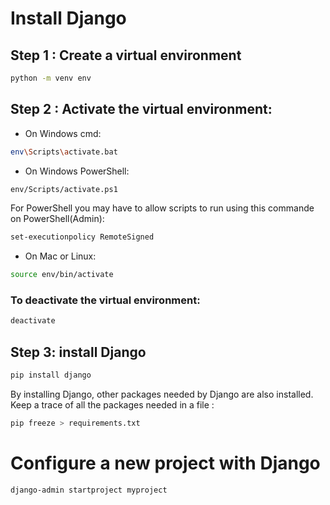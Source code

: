 # Install Django

## Step 1 : Create a virtual environment
```sh
python -m venv env
```
## Step 2 : Activate the virtual environment:
- On Windows cmd:
```sh
env\Scripts\activate.bat
```
- On Windows PowerShell:
```sh
env/Scripts/activate.ps1
```

For PowerShell you may have to allow scripts to run using this commande on PowerShell(Admin): 
```sh 
set-executionpolicy RemoteSigned
 ``` 

- On Mac or Linux:
```sh
source env/bin/activate
```

### To deactivate the virtual environment:
```sh
deactivate
```

## Step 3: install Django
```sh
pip install django
```

By installing Django, other packages needed by Django are also installed.
Keep a trace of all the packages needed in a file :
```sh
pip freeze > requirements.txt
```

# Configure a new project with Django

```sh
django-admin startproject myproject
```